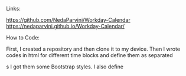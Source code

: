 Links:

https://github.com/NedaParvini/Workday-Calendar
https://nedaparvini.github.io/Workday-Calendar/

How to Code:

First, I created a repository and then clone it to my device.
Then I wrote codes in html for different time blocks and define them as separated <div>s 
I got them some Bootstrap styles.
I also define <script> so I assigned js external file
In JS file first I define saveBtn as a variable and then I write a code to show current day in top of the page
Then I wrote function for each block to show when we are in the past, present or future based on different color codes.
Each time I write a task in the planner and I push the save button it goes to local storage and save there, so when I refresh the page, I can see them.
I call the functions at then end of the file.

Screenshot:

![Screenshot](Assets/screenshot.jpg)

